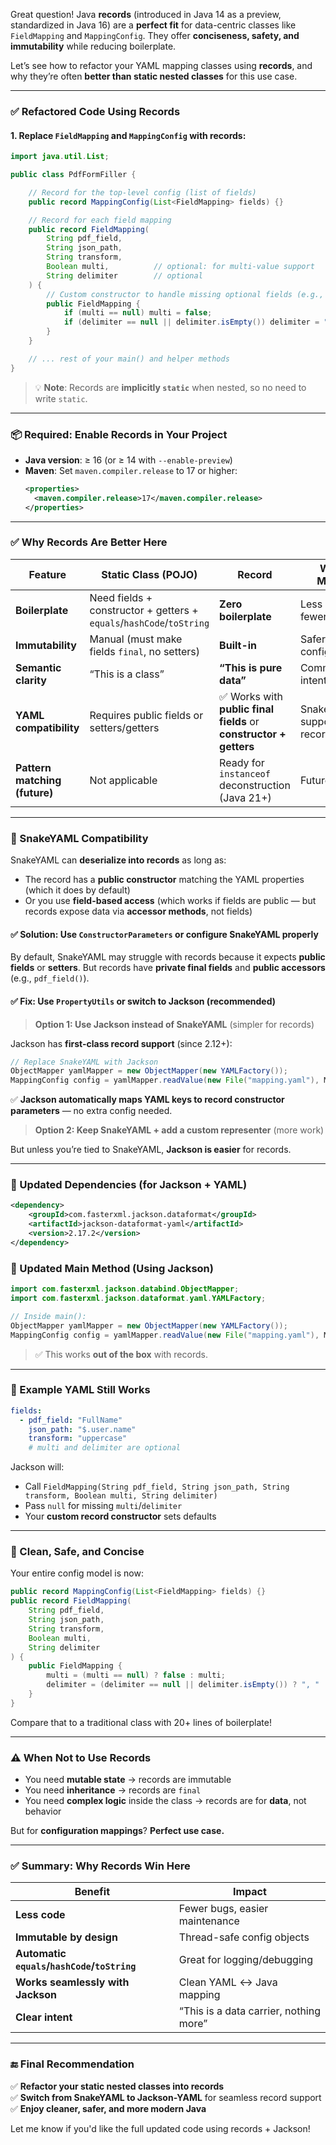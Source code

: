 Great question! Java **records** (introduced in Java 14 as a preview, standardized in Java 16) are a **perfect fit** for data-centric classes like `FieldMapping` and `MappingConfig`. They offer **conciseness, safety, and immutability** while reducing boilerplate.

Let’s see how to refactor your YAML mapping classes using **records**, and why they’re often **better than static nested classes** for this use case.

---

### ✅ Refactored Code Using Records

#### 1. Replace `FieldMapping` and `MappingConfig` with records:

```java
import java.util.List;

public class PdfFormFiller {

    // Record for the top-level config (list of fields)
    public record MappingConfig(List<FieldMapping> fields) {}

    // Record for each field mapping
    public record FieldMapping(
        String pdf_field,
        String json_path,
        String transform,
        Boolean multi,          // optional: for multi-value support
        String delimiter        // optional
    ) {
        // Custom constructor to handle missing optional fields (e.g., from YAML)
        public FieldMapping {
            if (multi == null) multi = false;
            if (delimiter == null || delimiter.isEmpty()) delimiter = ", ";
        }
    }

    // ... rest of your main() and helper methods
}
```

> 💡 **Note**: Records are **implicitly `static`** when nested, so no need to write `static`.

---

### 📦 Required: Enable Records in Your Project

- **Java version**: ≥ 16 (or ≥ 14 with `--enable-preview`)
- **Maven**: Set `maven.compiler.release` to 17 or higher:
  ```xml
  <properties>
    <maven.compiler.release>17</maven.compiler.release>
  </properties>
  ```

---

### ✅ Why Records Are Better Here

| Feature | Static Class (POJO) | Record | Why It Matters |
|--------|---------------------|--------|----------------|
| **Boilerplate** | Need fields + constructor + getters + `equals`/`hashCode`/`toString` | **Zero boilerplate** | Less code, fewer bugs |
| **Immutability** | Manual (must make fields `final`, no setters) | **Built-in** | Safer for config data |
| **Semantic clarity** | “This is a class” | **“This is pure data”** | Communicates intent |
| **YAML compatibility** | Requires public fields or setters/getters | ✅ Works with **public final fields** or **constructor + getters** | SnakeYAML supports records |
| **Pattern matching (future)** | Not applicable | Ready for `instanceof` deconstruction (Java 21+) | Future-proof |

---

### 🔧 SnakeYAML Compatibility

SnakeYAML can **deserialize into records** as long as:
- The record has a **public constructor** matching the YAML properties (which it does by default)
- Or you use **field-based access** (which works if fields are public — but records expose data via **accessor methods**, not fields)

#### ✅ Solution: Use **`ConstructorParameters`** or configure SnakeYAML properly

By default, SnakeYAML may struggle with records because it expects **public fields** or **setters**. But records have **private final fields** and **public accessors** (e.g., `pdf_field()`).

#### ✅ Fix: Use **`PropertyUtils`** or switch to **Jackson** (recommended)

> **Option 1: Use Jackson instead of SnakeYAML** (simpler for records)

Jackson has **first-class record support** (since 2.12+):

```java
// Replace SnakeYAML with Jackson
ObjectMapper yamlMapper = new ObjectMapper(new YAMLFactory());
MappingConfig config = yamlMapper.readValue(new File("mapping.yaml"), MappingConfig.class);
```

✅ **Jackson automatically maps YAML keys to record constructor parameters** — no extra config needed.

> **Option 2: Keep SnakeYAML + add a custom representer** (more work)

But unless you’re tied to SnakeYAML, **Jackson is easier** for records.

---

### 🔄 Updated Dependencies (for Jackson + YAML)

```xml
<dependency>
    <groupId>com.fasterxml.jackson.dataformat</groupId>
    <artifactId>jackson-dataformat-yaml</artifactId>
    <version>2.17.2</version>
</dependency>
```

### 🔄 Updated Main Method (Using Jackson)

```java
import com.fasterxml.jackson.databind.ObjectMapper;
import com.fasterxml.jackson.dataformat.yaml.YAMLFactory;

// Inside main():
ObjectMapper yamlMapper = new ObjectMapper(new YAMLFactory());
MappingConfig config = yamlMapper.readValue(new File("mapping.yaml"), MappingConfig.class);
```

> ✅ This works **out of the box** with records.

---

### 🧪 Example YAML Still Works

```yaml
fields:
  - pdf_field: "FullName"
    json_path: "$.user.name"
    transform: "uppercase"
    # multi and delimiter are optional
```

Jackson will:
- Call `FieldMapping(String pdf_field, String json_path, String transform, Boolean multi, String delimiter)`
- Pass `null` for missing `multi`/`delimiter`
- Your **custom record constructor** sets defaults

---

### 🧼 Clean, Safe, and Concise

Your entire config model is now:

```java
public record MappingConfig(List<FieldMapping> fields) {}
public record FieldMapping(
    String pdf_field,
    String json_path,
    String transform,
    Boolean multi,
    String delimiter
) {
    public FieldMapping {
        multi = (multi == null) ? false : multi;
        delimiter = (delimiter == null || delimiter.isEmpty()) ? ", " : delimiter;
    }
}
```

Compare that to a traditional class with 20+ lines of boilerplate!

---

### ⚠️ When **Not** to Use Records

- You need **mutable state** → records are immutable
- You need **inheritance** → records are `final`
- You need **complex logic** inside the class → records are for **data**, not behavior

But for **configuration mappings**? **Perfect use case.**

---

### ✅ Summary: Why Records Win Here

| Benefit | Impact |
|-------|--------|
| **Less code** | Fewer bugs, easier maintenance |
| **Immutable by design** | Thread-safe config objects |
| **Automatic `equals`/`hashCode`/`toString`** | Great for logging/debugging |
| **Works seamlessly with Jackson** | Clean YAML ↔ Java mapping |
| **Clear intent** | “This is a data carrier, nothing more” |

---

### 🔚 Final Recommendation

✅ **Refactor your static nested classes into records**  
✅ **Switch from SnakeYAML to Jackson-YAML** for seamless record support  
✅ **Enjoy cleaner, safer, and more modern Java**

Let me know if you'd like the full updated code using records + Jackson!
